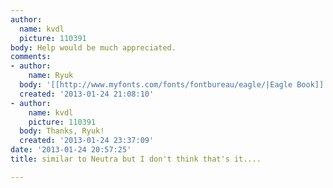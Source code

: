 ```yaml
---
author:
  name: kvdl
  picture: 110391
body: Help would be much appreciated.
comments:
- author:
    name: Ryuk
  body: '[[http://www.myfonts.com/fonts/fontbureau/eagle/|Eagle Book]]'
  created: '2013-01-24 21:08:10'
- author:
    name: kvdl
    picture: 110391
  body: Thanks, Ryuk!
  created: '2013-01-24 23:37:09'
date: '2013-01-24 20:57:25'
title: similar to Neutra but I don't think that's it....

---
```

